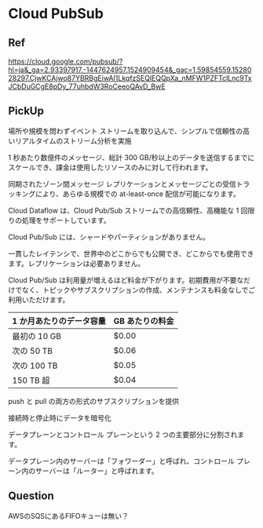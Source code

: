 # Cloud PubSub

## Ref

https://cloud.google.com/pubsub/?hl=ja&_ga=2.93397917.-1447624957.1524909454&_gac=1.59854559.1528028297.CjwKCAjwo87YBRBgEiwAI1LkqfzSEQlEQQpXa_nMFW1PZFTclLnc9TxJCbDuGCgE8pDy_77uhbdW3RoCeeoQAvD_BwE

## PickUp

場所や規模を問わずイベント ストリームを取り込んで、シンプルで信頼性の高いリアルタイムのストリーム分析を実施

1 秒あたり数億件のメッセージ、総計 300 GB/秒以上のデータを送信するまでにスケールでき、課金は使用したリソースのみに対して行われます。

同期されたゾーン間メッセージ レプリケーションとメッセージごとの受信トラッキングにより、あらゆる規模での at-least-once 配信が可能になります。

Cloud Dataflow は、Cloud Pub/Sub ストリームでの高信頼性、高機能な 1 回限りの処理をサポートしています。

Cloud Pub/Sub には、シャードやパーティションがありません。

一貫したレイテンシで、世界中のどこからでも公開でき、どこからでも使用できます。レプリケーションは必要ありません。

Cloud Pub/Sub は利用量が増えるほど料金が下がります。初期費用が不要なだけでなく、トピックやサブスクリプションの作成、メンテナンスも料金なしでご利用いただけます。

| 1 か月あたりのデータ容量 | GB あたりの料金 |
| -- | -- |
| 最初の 10 GB | $0.00 |
| 次の 50 TB | $0.06 |
| 次の 100 TB | $0.05 |
| 150 TB 超 | $0.04 |

push と pull の両方の形式のサブスクリプションを提供

接続時と停止時にデータを暗号化

データプレーンとコントロール プレーンという 2 つの主要部分に分割されます。

データプレーン内のサーバーは「フォワーダー」と呼ばれ、コントロール プレーン内のサーバーは「ルーター」と呼ばれます。

## Question

AWSのSQSにあるFIFOキューは無い？
